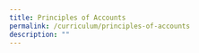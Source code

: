 ```yaml
---
title: Principles of Accounts
permalink: /curriculum/principles-of-accounts
description: ""
---
```

